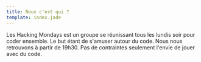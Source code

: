 ```yaml
---
title: Nous c'est qui ?
template: index.jade
---
```


Les Hacking Mondays est un groupe se réunissant tous les lundis soir pour coder ensemble. Le but étant de s'amuser autour du code.
Nous nous retrouvons à partir de 19h30. Pas de contraintes seulement l'envie de jouer avec du code.